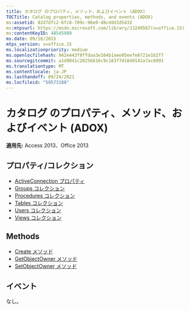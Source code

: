 ```yaml
---
title: カタログ のプロパティ、メソッド、およびイベント (ADOX)
TOCTitle: Catalog properties, methods, and events (ADOX)
ms:assetid: 82d7dfc2-6fc8-709c-96e0-d8cddd1d5432
ms:mtpsurl: https://msdn.microsoft.com/library/JJ249567(v=office.15)
ms:contentKeyID: 48545989
ms.date: 09/18/2015
mtps_version: v=office.15
ms.localizationpriority: medium
ms.openlocfilehash: 942e443f0ffdaa3e164b1aee05eefe6721e1b2f7
ms.sourcegitcommit: a1d9041c20256616c9c183f7d1049142a7ac6991
ms.translationtype: MT
ms.contentlocale: ja-JP
ms.lasthandoff: 09/24/2021
ms.locfileid: "59573188"
---
```

# <a name="catalog-properties-methods-and-events-adox"></a>カタログ のプロパティ、メソッド、およびイベント (ADOX)

**適用先:** Access 2013、Office 2013 

## <a name="propertiescollections"></a>プロパティ/コレクション

- [ActiveConnection プロパティ](activeconnection-property-adox.md)
- [Groups コレクション](groups-collection-adox.md)
- [Procedures コレクション](procedures-collection-adox.md)
- [Tables コレクション](tables-collection-adox.md)
- [Users コレクション](users-collection-adox.md)
- [Views コレクション](views-collection-adox.md)

## <a name="methods"></a>Methods

- [Create メソッド](create-method-adox.md)
- [GetObjectOwner メソッド](getobjectowner-method-adox.md)
- [SetObjectOwner メソッド](https://docs.microsoft.com/office/vba/access/concepts/miscellaneous/setobjectowner-method-adox)

## <a name="events"></a>イベント

なし。

